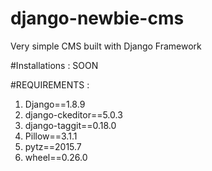 # django-newbie-cms
Very simple CMS built with Django Framework

#Installations :
SOON

#REQUIREMENTS :
1. Django==1.8.9
2. django-ckeditor==5.0.3
3. django-taggit==0.18.0
4. Pillow==3.1.1
5. pytz==2015.7
6. wheel==0.26.0
